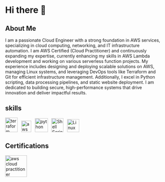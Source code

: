 # Hi there 👋

## About Me
I am a passionate Cloud Engineer with a strong foundation in AWS services, specializing in cloud computing, networking, and IT infrastructure automation. I am AWS Certified (Cloud Practitioner) and continuously expanding my expertise, currently enhancing my skills in AWS Lambda development and working on various serverless function projects. My experience includes designing and deploying scalable solutions on AWS, managing Linux systems, and leveraging DevOps tools like Terraform and Git for efficient infrastructure management. Additionally, I excel in Python scripting, data processing pipelines, and static website deployment. I am dedicated to building secure, high-performance systems that drive innovation and deliver impactful results.

## skills
<img src="https://github.com/user-attachments/assets/e7f9e8ed-7cb8-40eb-8635-a923ab29ffb1" alt="terraform" width="40" height="47">
&nbsp;
<img src="https://github.com/user-attachments/assets/fefedbcc-4d01-45b4-bb30-59fcba023ad0" alt="aws" width="32" height="37">
&nbsp;
<img src="https://github.com/user-attachments/assets/c0fb3337-2075-4821-a299-ada0ff5e7087" alt="python" width="42" height="45">
&nbsp;
<img src="https://github.com/user-attachments/assets/29a476d4-5207-4164-a3c7-da35fa3c71bd" alt="Shell Scripting" width="39" height="45">
&nbsp;
<img src="https://github.com/user-attachments/assets/9ad8900d-f650-43c8-97ca-393994da8f3b" alt="Linux" width="39" height="42">

## Certifications
<img src="https://github.com/user-attachments/assets/c861a65e-a5a6-42cf-8bbc-63e82e3e905b" alt="aws cloud practitioner" width="70" height="70">


<!--
**ezzzizo/ezzzizo** is a ✨ _special_ ✨ repository because its `README.md` (this file) appears on your GitHub profile.

Here are some ideas to get you started:

- 🔭 I’m currently working on ...
- 🌱 I’m currently learning ...
- 👯 I’m looking to collaborate on ...
- 🤔 I’m looking for help with ...
- 💬 Ask me about ...
- 📫 How to reach me: ...
- 😄 Pronouns: ...
- ⚡ Fun fact: ...
-->
